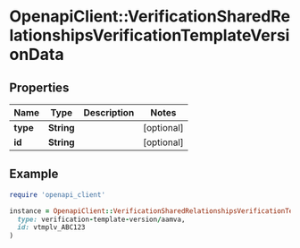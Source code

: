 # OpenapiClient::VerificationSharedRelationshipsVerificationTemplateVersionData

## Properties

| Name | Type | Description | Notes |
| ---- | ---- | ----------- | ----- |
| **type** | **String** |  | [optional] |
| **id** | **String** |  | [optional] |

## Example

```ruby
require 'openapi_client'

instance = OpenapiClient::VerificationSharedRelationshipsVerificationTemplateVersionData.new(
  type: verification-template-version/aamva,
  id: vtmplv_ABC123
)
```

